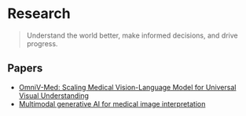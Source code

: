 # Research

> Understand the world better, make informed decisions, and drive progress.


## Papers
- [OmniV-Med: Scaling Medical Vision-Language Model for Universal Visual Understanding](https://arxiv.org/abs/2504.14692)
- [Multimodal generative AI for medical image interpretation](https://bookcafe.yuntsg.com/ueditor/jsp/upload/file/20250415/1744674936011031335.pdf)
